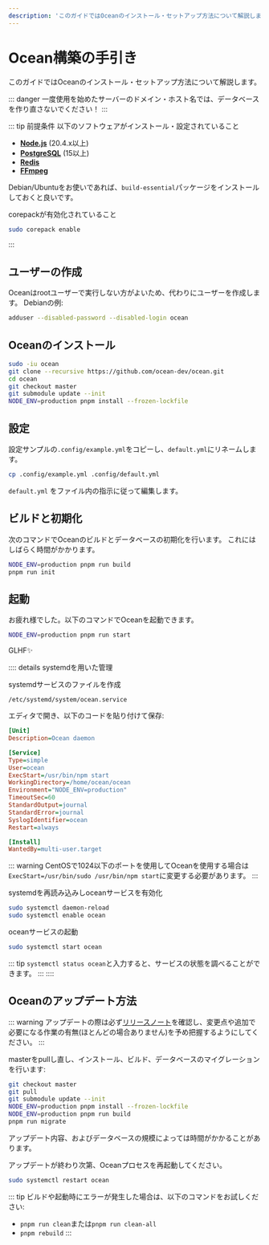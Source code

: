 ```yaml
---
description: 'このガイドではOceanのインストール・セットアップ方法について解説します。'
---
```


Ocean構築の手引き
================================================================

このガイドではOceanのインストール・セットアップ方法について解説します。

::: danger
一度使用を始めたサーバーのドメイン・ホスト名では、データベースを作り直さないでください！
:::

::: tip 前提条件
以下のソフトウェアがインストール・設定されていること
- **[Node.js](https://nodejs.org/en/)** (20.4.x以上)
- **[PostgreSQL](https://www.postgresql.org/)** (15以上)
- **[Redis](https://redis.io/)**
- **[FFmpeg](https://www.ffmpeg.org/)**

Debian/Ubuntuをお使いであれば、`build-essential`パッケージをインストールしておくと良いです。

corepackが有効化されていること
```sh
sudo corepack enable
```
:::

ユーザーの作成
----------------------------------------------------------------
Oceanはrootユーザーで実行しない方がよいため、代わりにユーザーを作成します。
Debianの例:

```sh
adduser --disabled-password --disabled-login ocean
```

Oceanのインストール
----------------------------------------------------------------
```sh
sudo -iu ocean
git clone --recursive https://github.com/ocean-dev/ocean.git
cd ocean
git checkout master
git submodule update --init
NODE_ENV=production pnpm install --frozen-lockfile
```

設定
----------------------------------------------------------------
設定サンプルの`.config/example.yml`をコピーし、`default.yml`にリネームします。

```sh
cp .config/example.yml .config/default.yml
```

`default.yml` をファイル内の指示に従って編集します。

ビルドと初期化
----------------------------------------------------------------
次のコマンドでOceanのビルドとデータベースの初期化を行います。
これにはしばらく時間がかかります。

```sh
NODE_ENV=production pnpm run build
pnpm run init
```

起動
----------------------------------------------------------------
お疲れ様でした。以下のコマンドでOceanを起動できます。

```sh
NODE_ENV=production pnpm run start
```

GLHF✨

:::: details systemdを用いた管理

systemdサービスのファイルを作成

`/etc/systemd/system/ocean.service`

エディタで開き、以下のコードを貼り付けて保存:

``` ini
[Unit]
Description=Ocean daemon

[Service]
Type=simple
User=ocean
ExecStart=/usr/bin/npm start
WorkingDirectory=/home/ocean/ocean
Environment="NODE_ENV=production"
TimeoutSec=60
StandardOutput=journal
StandardError=journal
SyslogIdentifier=ocean
Restart=always

[Install]
WantedBy=multi-user.target
```

::: warning
CentOSで1024以下のポートを使用してOceanを使用する場合は`ExecStart=/usr/bin/sudo /usr/bin/npm start`に変更する必要があります。
:::

systemdを再読み込みしoceanサービスを有効化

```sh
sudo systemctl daemon-reload
sudo systemctl enable ocean
```

oceanサービスの起動

```sh
sudo systemctl start ocean
```

::: tip
`systemctl status ocean`と入力すると、サービスの状態を調べることができます。
:::
::::

## Oceanのアップデート方法
::: warning
アップデートの際は必ず[リリースノート](https://github.com/ocean-dev/ocean/blob/master/CHANGELOG.md)を確認し、変更点や追加で必要になる作業の有無(ほとんどの場合ありません)を予め把握するようにしてください。
:::

masterをpullし直し、インストール、ビルド、データベースのマイグレーションを行います:

```sh
git checkout master
git pull
git submodule update --init
NODE_ENV=production pnpm install --frozen-lockfile
NODE_ENV=production pnpm run build
pnpm run migrate
```

アップデート内容、およびデータベースの規模によっては時間がかかることがあります。

アップデートが終わり次第、Oceanプロセスを再起動してください。

```sh
sudo systemctl restart ocean
```

::: tip
ビルドや起動時にエラーが発生した場合は、以下のコマンドをお試しください:
- `pnpm run clean`または`pnpm run clean-all`
- `pnpm rebuild`
:::
